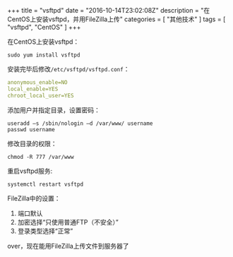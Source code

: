 +++
title = "vsftpd"
date = "2016-10-14T23:02:08Z"
description = "在CentOS上安装vsftpd，并用FileZilla上传"
categories = [
    "其他技术"
]
tags = [
    "vsftpd",
    "CentOS"
]
+++

在CentOS上安装vsftpd：

```shell
sudo yum install vsftpd
```

安装完毕后修改`/etc/vsftpd/vsftpd.conf`：

```yml
anonymous_enable=NO
local_enable=YES
chroot_local_user=YES
```

<!--more-->

添加用户并指定目录，设置密码：

```shell
useradd –s /sbin/nologin –d /var/www/ username
passwd username
```

修改目录的权限：

```shell
chmod -R 777 /var/www
```

重启vsftpd服务:

```shell
systemctl restart vsftpd
```

FileZilla中的设置：

1. 端口默认
2. 加密选择“只使用普通FTP（不安全）”
3. 登录类型选择“正常”

over，现在能用FileZilla上传文件到服务器了
